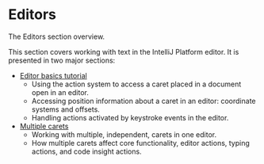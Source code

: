 <!-- Copyright 2000-2023 JetBrains s.r.o. and contributors. Use of this source code is governed by the Apache 2.0 license. -->

# Editors

<link-summary>The Editors section overview.</link-summary>

This section covers working with text in the IntelliJ Platform editor.
It is presented in two major sections:
* [Editor basics tutorial](editor_basics.md)
  * Using the action system to access a caret placed in a document open in an editor.
  * Accessing position information about a caret in an editor: coordinate systems and offsets.
  * Handling actions activated by keystroke events in the editor.
* [Multiple carets](multiple_carets.md)
  * Working with multiple, independent, carets in one editor.
  * How multiple carets affect core functionality, editor actions, typing actions, and code insight actions.
